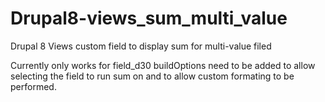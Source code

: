 # Drupal8-views_sum_multi_value
Drupal 8 Views custom field to display sum for multi-value filed

Currently only works for field_d30 buildOptions need to be added to allow selecting the field to run sum on and to allow custom formating to be performed.
